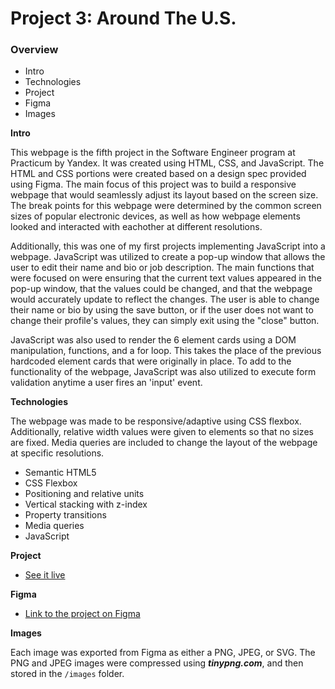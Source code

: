 # Project 3: Around The U.S.

### Overview

- Intro
- Technologies
- Project
- Figma
- Images

**Intro**

This webpage is the fifth project in the Software Engineer program at Practicum by Yandex. It was created using HTML, CSS, and JavaScript. The HTML and CSS portions were created based on a design spec provided using Figma. The main focus of this project was to build a responsive webpage that would seamlessly adjust its layout based on the screen size. The break points for this webpage were determined by the common screen sizes of popular electronic devices, as well as how webpage elements looked and interacted with eachother at different resolutions.

Additionally, this was one of my first projects implementing JavaScript into a webpage. JavaScript was utilized to create a pop-up window that allows the user to edit their name and bio or job description. The main functions that were focused on were ensuring that the current text values appeared in the pop-up window, that the values could be changed, and that the webpage would accurately update to reflect the changes. The user is able to change their name or bio by using the save button, or if the user does not want to change their profile's values, they can simply exit using the "close" button.

JavaScript was also used to render the 6 element cards using a DOM manipulation, functions, and a for loop. This takes the place of the previous hardcoded element cards that were originally in place. To add to the functionality of the webpage, JavaScript was also utilized to execute form validation anytime a user fires an 'input' event.

**Technologies**

The webpage was made to be responsive/adaptive using CSS flexbox. Additionally, relative width values were given to elements so that no sizes are fixed. Media queries are included to change the layout of the webpage at specific resolutions.

- Semantic HTML5
- CSS Flexbox
- Positioning and relative units
- Vertical stacking with z-index
- Property transitions
- Media queries
- JavaScript

**Project**

- [See it live](https://timothyhorth.github.io/se_project_aroundtheus/)

**Figma**

- [Link to the project on Figma](https://www.figma.com/file/m79HxYeZpOXRw0Tz2eZGOV/Sprint-5%3A-Around-The-U.S.-%7C-desktop-%2B-mobile?node-id=1%3A2)

**Images**

Each image was exported from Figma as either a PNG, JPEG, or SVG. The PNG and JPEG images were compressed using **_tinypng.com_**, and then stored in the `/images` folder.
